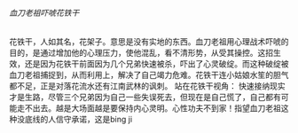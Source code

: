 ###### 血刀老祖吓唬花铁干

​		花铁干，人如其名，花架子。意思是没有实地的东西。血刀老祖用心理战术吓唬的目的，是通过增加他的心理压力，使他混乱，看不清形势，从受其操控。
​		这招生效，还是因为花铁干前面因为几个兄弟快速被杀，吓出了心灵破绽。而这种破绽被血刀老祖捕捉到，从而利用上，解决了自己竭力危难。
​		花铁干连小姑娘水笙的胆气都不足，正是对落花流水还有江南武林的讽刺。
​		站在花铁干视角：
​				快速接纳现实才是生路，尽管三个兄弟因为自己一些失误死去，但现在是自己慌了，自己都有可能走不出去。越是大场面越是要保持内心灵明。心性功夫不到家！指望血刀老祖这种没底线的人信守承诺，这是bing ji